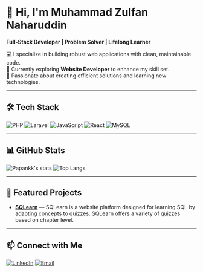 # 👋 Hi, I'm Muhammad Zulfan Naharuddin

**Full-Stack Developer | Problem Solver | Lifelong Learner**

💻 I specialize in building robust web applications with clean, maintainable code.  
🌱 Currently exploring **Website Developer** to enhance my skill set.  
🚀 Passionate about creating efficient solutions and learning new technologies.

---

## 🛠 Tech Stack
![PHP](https://img.shields.io/badge/PHP-777BB4?style=for-the-badge&logo=php&logoColor=white)
![Laravel](https://img.shields.io/badge/Laravel-FF2D20?style=for-the-badge&logo=laravel&logoColor=white)
![JavaScript](https://img.shields.io/badge/JavaScript-F7DF1E?style=for-the-badge&logo=javascript&logoColor=black)
![React](https://img.shields.io/badge/React-20232A?style=for-the-badge&logo=react&logoColor=61DAFB)
![MySQL](https://img.shields.io/badge/MySQL-4479A1?style=for-the-badge&logo=mysql&logoColor=white)

---

## 📊 GitHub Stats
![Papankk's stats](https://github-readme-stats.vercel.app/api?username=Papankk&show_icons=true&theme=default)
![Top Langs](https://github-readme-stats.vercel.app/api/top-langs/?username=Papankk&layout=compact&theme=default)

---

## 🚀 Featured Projects
- [**SQLearn**](https://github.com/Papankk/sqlearn-dev) — SQLearn is a website platform designed for learning SQL by adapting concepts to quizzes. SQLearn offers a variety of quizzes based on chapter level.

---

## 📫 Connect with Me
[![LinkedIn](https://img.shields.io/badge/LinkedIn-0077B5?style=for-the-badge&logo=linkedin&logoColor=white)](https://id.linkedin.com/in/muhammad-zulfan-naharuddin-9485212ba)
[![Email](https://img.shields.io/badge/Email-D14836?style=for-the-badge&logo=gmail&logoColor=white)](mailto:zulfan.naharuddin@gmail.com)
